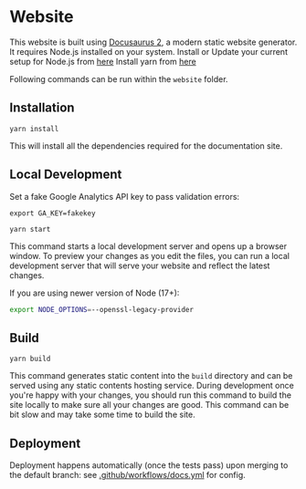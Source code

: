 # Website

This website is built using [Docusaurus 2](https://docusaurus.io/), a modern static website generator.
It requires Node.js installed on your system. Install or Update your current setup for Node.js from [here](https://nodejs.org/en/download/)
Install yarn from [here](https://classic.yarnpkg.com/en/docs/install)

Following commands can be run within the `website` folder.

## Installation

```console
yarn install
```

This will install all the dependencies required for the documentation site.

## Local Development

Set a fake Google Analytics API key to pass validation errors:

```shell
export GA_KEY=fakekey
```

```console
yarn start
```

This command starts a local development server and opens up a browser window. To preview your changes as you edit the files, you can run a local development server that will serve your website and reflect the latest changes.

If you are using newer version of Node (17+):

```bash
export NODE_OPTIONS=--openssl-legacy-provider
```

## Build

```console
yarn build
```

This command generates static content into the `build` directory and can be served using any static contents hosting service.
During development once you're happy with your changes, you should run this command to build the site locally to make sure all your changes are good.
This command can be bit slow and may take some time to build the site. 

## Deployment

Deployment happens automatically (once the tests pass) upon merging to the default branch: see [.github/workflows/docs.yml](.github/workflows/docs.yml) for config.
